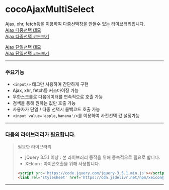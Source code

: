 # cocoAjaxMultiSelect
Ajax, xhr, fetch등을 이용하여 다중선택창을 만들수 있는 라이브러리입니다.  
[Ajax 다중선택 데모](https://www.dadolcorp.com/cocoajaxmultiselect/example/example-jquery-multi.html)  
[Ajax 다중선택 코드보기](https://github.com/squarehacker/cocoAjaxMultiSelect/blob/main/example/example-jquery-multi.html)  

[Ajax 단일선택 데모](https://www.dadolcorp.com/cocoajaxmultiselect/example/example-jquery.html)  
[Ajax 단일선택 코드보기](https://github.com/squarehacker/cocoAjaxMultiSelect/blob/main/example/example-jquery.html)  
  
------  
  
### 주요기능
- ```<input/>``` 태그만 사용하여 간단하게 구현  
- Ajax, xhr, fetch등 커스마이징 가능  
- 무한스크롤로 다음데이터를 연속적으로 호출 가능  
- 검색을 통해 원하는 값만 호출 가능  
- 사용자가 단일 / 다중 선택시 콜백코드 호출 가능  
- ```<input value='apple,banana'/>```를 이용하여 사전선택 값 설정가능  
  
------  
  
### 다음의 라이브러리가 필요합니다.  
> 필요한 라이브러리  
> - jQuery 3.5.1 이상 : 본 라이브러리 동작을 위해 종속적으로 필요로 합니다.  
> - XEIcon : 아이콘호출을 위해 사용합니다.  
>  
>```html
><script src='https://code.jquery.com/jquery-3.5.1.min.js'></script>  
><link rel='stylesheet' href='https://cdn.jsdelivr.net/npm/xeicon@2.3.3/xeicon.min.css'>  
>```
  
------  
